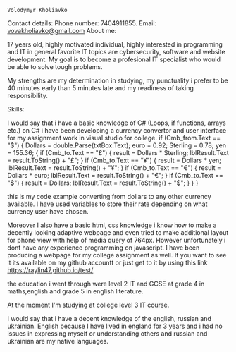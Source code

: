 
    Volodymyr Kholiavko

Contact details:
Phone number: 7404911855. Email: vovakholiavko@gmail.com
About me:

17 years old, highly motivated individual, highly interested in programming and IT in general favorite IT topics are cybersecurity, software and website development. 
My goal is to become a profesional IT specialist who would be able to solve tough problems.

My strengths are my determination in studying, my punctuality i prefer to be 40 minutes early than 5 minutes late and my readiness of taking responsibility. 

Skills:

I would say that i have a basic knowledge of C# (Loops, if functions, arrays etc.) on C# i have been developing a currency convertor and user interface for my assignment work in visual studio for college. 
  if (Cmb_from.Text == "$")
            {
                Dollars = double.Parse(txtBox.Text); 
                euro = 0.92;
                Sterling = 0.78;
                yen = 155.36;
                {
                    if (Cmb_to.Text == "£")
                    {
                        result = Dollars * Sterling;
                        lblResult.Text = result.ToString() + "£";
                    }
                    if (Cmb_to.Text == "¥")
                    {
                        result = Dollars * yen;
                        lblResult.Text = result.ToString() + "¥";
                    }
                    if (Cmb_to.Text == "€")
                    {
                        result = Dollars * euro;
                        lblResult.Text = result.ToString() + "€";
                    }
                    if (Cmb_to.Text == "$")
                    {
                        result = Dollars;
                        lblResult.Text = result.ToString() + "$";
                    }
                }
            }

 this is my code example converting from dollars to any other currency available. I have used variables to store their rate depending on what currency user have chosen. 

 Moreover I also have a basic html, css knowledge i know how to make a decently looking adaptive webpage and even tried to make additional layout for phone view with help of media query of 764px. However unfortunately i dont have any experience programming on javascript. I have been producing a webpage for my college assignment as well. If you want to see it its available on my github accountt or just get to it by using this link https://raylin47.github.io/test/

 the education i went through were level 2 IT and GCSE at grade 4 in maths,english and grade 5 in english literature. 

At the moment I'm studying at college level 3 IT course. 

I would say that i have a decent knowledge of the english, russian and ukrainian. English because I have lived in england for 3 years and i had no issues in expressing myself or understanding others and russian and ukrainian are my native languages. 
